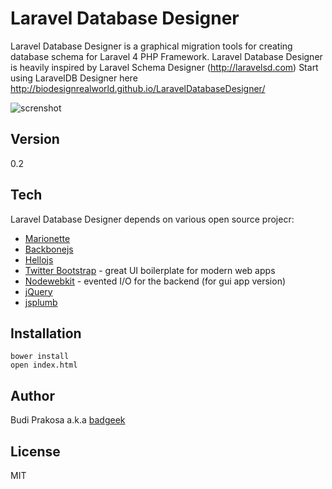 Laravel Database Designer
=========

Laravel Database Designer is a graphical migration tools for creating database schema for Laravel 4 PHP Framework. Laravel Database Designer is heavily inspired by Laravel Schema Designer (http://laravelsd.com) Start using LaravelDB Designer here http://biodesignrealworld.github.io/LaravelDatabaseDesigner/


![screnshot](http://biodesignrealworld.github.io/LaravelDatabaseDesigner/screenshot.png)


Version
----

0.2

Tech
-----------

Laravel Database Designer depends on various open source projecr:

* [Marionette]
* [Backbonejs]
* [Hellojs]
* [Twitter Bootstrap] - great UI boilerplate for modern web apps
* [Nodewebkit] - evented I/O for the backend (for gui app version)
* [jQuery] 
* [jsplumb]

Installation
--------------

```
bower install
open index.html
```

Author
--------------
Budi Prakosa a.k.a [badgeek] 

License
----

MIT


[badgeek]:https://github.com/badgeek
[jsplumb]:http://jsplumb.org
[Nodewebkit]:https://github.com/rogerwang/node-webkit
[Marionette]:https://github.com/marionettejs/
[Backbonejs]:https://github.com/jashkenas/backbone
[Hellojs]:https://github.com/MrSwitch/hello.js/
[node.js]:http://nodejs.org
[Twitter Bootstrap]:http://twitter.github.com/bootstrap/
[keymaster.js]:https://github.com/madrobby/keymaster
[jQuery]:http://jquery.com
